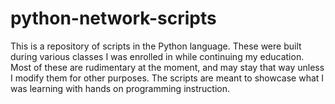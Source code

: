 # python-network-scripts
This is a repository of scripts in the Python language. These were built during various classes I was enrolled in while continuing my education. Most of these are rudimentary at the moment, and may
stay that way unless I modify them for other purposes. The scripts are meant to showcase what I was learning with hands on programming instruction.
